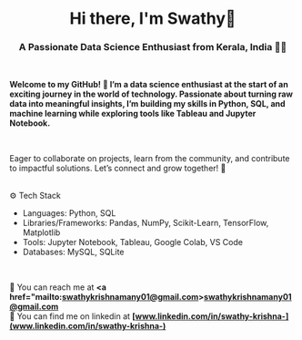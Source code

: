 <h1 align="center"> Hi there, I'm Swathy👋 </h1>

<h3 align="center"> A Passionate Data Science Enthusiast from Kerala, India 👨‍💻</h3>

<br/>

<p><strong> Welcome to my GitHub! 🌟 I’m a data science enthusiast at the start of an exciting journey in the world of technology. Passionate about turning raw data into meaningful insights, I’m building my skills in Python, SQL, and machine learning while exploring tools like Tableau and Jupyter Notebook.</strong></p>

</br>

Eager to collaborate on projects, learn from the community, and contribute to impactful solutions. Let’s connect and grow together! 🚀

<br/>
⚙️ Tech Stack

<ul>
  
<li> Languages: Python, SQL </li>
<li> Libraries/Frameworks: Pandas, NumPy, Scikit-Learn, TensorFlow, Matplotlib </li>
<li> Tools: Jupyter Notebook, Tableau, Google Colab, VS Code </li>
<li> Databases: MySQL, SQLite </li>

</ul>
</br>

📧 You can reach me at <strong><a href="mailto:swathykrishnamany01@gmail.com>swathykrishnamany01@gmail.com</a></strong><br>
🔗 You can find me on linkedin at <strong>[www.linkedin.com/in/swathy-krishna-](www.linkedin.com/in/swathy-krishna-)</strong>



